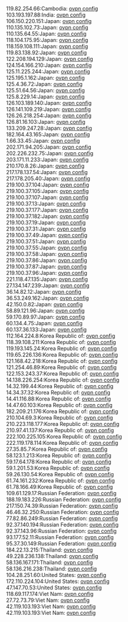 119.82.254.66:Cambodia: [ovpn config](vpn/119_82_254_66.ovpn)  
103.193.197.88:India: [ovpn config](vpn/103_193_197_88.ovpn)  
106.150.220.151:Japan: [ovpn config](vpn/106_150_220_151.ovpn)  
110.135.102.73:Japan: [ovpn config](vpn/110_135_102_73.ovpn)  
110.135.64.55:Japan: [ovpn config](vpn/110_135_64_55.ovpn)  
118.104.175.95:Japan: [ovpn config](vpn/118_104_175_95.ovpn)  
118.159.108.111:Japan: [ovpn config](vpn/118_159_108_111.ovpn)  
119.83.138.92:Japan: [ovpn config](vpn/119_83_138_92.ovpn)  
122.208.194.129:Japan: [ovpn config](vpn/122_208_194_129.ovpn)  
124.154.166.210:Japan: [ovpn config](vpn/124_154_166_210.ovpn)  
125.11.225.244:Japan: [ovpn config](vpn/125_11_225_244.ovpn)  
125.195.1.162:Japan: [ovpn config](vpn/125_195_1_162.ovpn)  
125.4.36.72:Japan: [ovpn config](vpn/125_4_36_72.ovpn)  
125.51.64.56:Japan: [ovpn config](vpn/125_51_64_56.ovpn)  
125.8.229.14:Japan: [ovpn config](vpn/125_8_229_14.ovpn)  
126.103.189.140:Japan: [ovpn config](vpn/126_103_189_140.ovpn)  
126.141.109.219:Japan: [ovpn config](vpn/126_141_109_219.ovpn)  
126.26.218.254:Japan: [ovpn config](vpn/126_26_218_254.ovpn)  
126.81.16.103:Japan: [ovpn config](vpn/126_81_16_103.ovpn)  
133.209.247.28:Japan: [ovpn config](vpn/133_209_247_28.ovpn)  
182.164.43.165:Japan: [ovpn config](vpn/182_164_43_165.ovpn)  
1.66.33.45:Japan: [ovpn config](vpn/1_66_33_45.ovpn)  
202.171.94.205:Japan: [ovpn config](vpn/202_171_94_205.ovpn)  
202.226.232.75:Japan: [ovpn config](vpn/202_226_232_75.ovpn)  
203.171.11.233:Japan: [ovpn config](vpn/203_171_11_233.ovpn)  
210.170.8.26:Japan: [ovpn config](vpn/210_170_8_26.ovpn)  
217.178.137.54:Japan: [ovpn config](vpn/217_178_137_54.ovpn)  
217.178.205.40:Japan: [ovpn config](vpn/217_178_205_40.ovpn)  
219.100.37.104:Japan: [ovpn config](vpn/219_100_37_104.ovpn)  
219.100.37.105:Japan: [ovpn config](vpn/219_100_37_105.ovpn)  
219.100.37.107:Japan: [ovpn config](vpn/219_100_37_107.ovpn)  
219.100.37.13:Japan: [ovpn config](vpn/219_100_37_13.ovpn)  
219.100.37.177:Japan: [ovpn config](vpn/219_100_37_177.ovpn)  
219.100.37.182:Japan: [ovpn config](vpn/219_100_37_182.ovpn)  
219.100.37.19:Japan: [ovpn config](vpn/219_100_37_19.ovpn)  
219.100.37.31:Japan: [ovpn config](vpn/219_100_37_31.ovpn)  
219.100.37.49:Japan: [ovpn config](vpn/219_100_37_49.ovpn)  
219.100.37.51:Japan: [ovpn config](vpn/219_100_37_51.ovpn)  
219.100.37.55:Japan: [ovpn config](vpn/219_100_37_55.ovpn)  
219.100.37.58:Japan: [ovpn config](vpn/219_100_37_58.ovpn)  
219.100.37.86:Japan: [ovpn config](vpn/219_100_37_86.ovpn)  
219.100.37.87:Japan: [ovpn config](vpn/219_100_37_87.ovpn)  
219.100.37.96:Japan: [ovpn config](vpn/219_100_37_96.ovpn)  
221.118.47.135:Japan: [ovpn config](vpn/221_118_47_135.ovpn)  
27.134.147.239:Japan: [ovpn config](vpn/27_134_147_239.ovpn)  
36.14.82.12:Japan: [ovpn config](vpn/36_14_82_12.ovpn)  
36.53.249.162:Japan: [ovpn config](vpn/36_53_249_162.ovpn)  
42.150.0.82:Japan: [ovpn config](vpn/42_150_0_82.ovpn)  
58.89.121.96:Japan: [ovpn config](vpn/58_89_121_96.ovpn)  
59.170.89.97:Japan: [ovpn config](vpn/59_170_89_97.ovpn)  
60.134.4.75:Japan: [ovpn config](vpn/60_134_4_75.ovpn)  
60.137.36.133:Japan: [ovpn config](vpn/60_137_36_133.ovpn)  
112.164.224.8:Korea Republic of: [ovpn config](vpn/112_164_224_8.ovpn)  
118.39.108.211:Korea Republic of: [ovpn config](vpn/118_39_108_211.ovpn)  
119.193.145.24:Korea Republic of: [ovpn config](vpn/119_193_145_24.ovpn)  
119.65.226.136:Korea Republic of: [ovpn config](vpn/119_65_226_136.ovpn)  
121.168.42.218:Korea Republic of: [ovpn config](vpn/121_168_42_218.ovpn)  
121.254.46.89:Korea Republic of: [ovpn config](vpn/121_254_46_89.ovpn)  
122.153.243.37:Korea Republic of: [ovpn config](vpn/122_153_243_37.ovpn)  
14.138.226.254:Korea Republic of: [ovpn config](vpn/14_138_226_254.ovpn)  
14.32.199.44:Korea Republic of: [ovpn config](vpn/14_32_199_44.ovpn)  
14.34.37.32:Korea Republic of: [ovpn config](vpn/14_34_37_32.ovpn)  
14.41.116.88:Korea Republic of: [ovpn config](vpn/14_41_116_88.ovpn)  
14.47.60.103:Korea Republic of: [ovpn config](vpn/14_47_60_103.ovpn)  
182.209.21.176:Korea Republic of: [ovpn config](vpn/182_209_21_176.ovpn)  
210.104.69.3:Korea Republic of: [ovpn config](vpn/210_104_69_3.ovpn)  
210.223.118.177:Korea Republic of: [ovpn config](vpn/210_223_118_177.ovpn)  
210.97.41.137:Korea Republic of: [ovpn config](vpn/210_97_41_137.ovpn)  
222.100.225.105:Korea Republic of: [ovpn config](vpn/222_100_225_105.ovpn)  
222.119.178.114:Korea Republic of: [ovpn config](vpn/222_119_178_114.ovpn)  
27.35.85.7:Korea Republic of: [ovpn config](vpn/27_35_85_7.ovpn)  
58.123.1.213:Korea Republic of: [ovpn config](vpn/58_123_1_213.ovpn)  
59.17.64.178:Korea Republic of: [ovpn config](vpn/59_17_64_178.ovpn)  
59.1.201.53:Korea Republic of: [ovpn config](vpn/59_1_201_53.ovpn)  
59.26.130.54:Korea Republic of: [ovpn config](vpn/59_26_130_54.ovpn)  
61.74.161.232:Korea Republic of: [ovpn config](vpn/61_74_161_232.ovpn)  
61.78.166.49:Korea Republic of: [ovpn config](vpn/61_78_166_49.ovpn)  
109.61.129.17:Russian Federation: [ovpn config](vpn/109_61_129_17.ovpn)  
188.19.183.226:Russian Federation: [ovpn config](vpn/188_19_183_226.ovpn)  
217.150.74.39:Russian Federation: [ovpn config](vpn/217_150_74_39.ovpn)  
46.46.32.250:Russian Federation: [ovpn config](vpn/46_46_32_250.ovpn)  
77.82.86.249:Russian Federation: [ovpn config](vpn/77_82_86_249.ovpn)  
92.37.140.194:Russian Federation: [ovpn config](vpn/92_37_140_194.ovpn)  
92.37.143.96:Russian Federation: [ovpn config](vpn/92_37_143_96.ovpn)  
93.177.52.11:Russian Federation: [ovpn config](vpn/93_177_52_11.ovpn)  
95.37.30.149:Russian Federation: [ovpn config](vpn/95_37_30_149.ovpn)  
184.22.13.215:Thailand: [ovpn config](vpn/184_22_13_215.ovpn)  
49.228.236.138:Thailand: [ovpn config](vpn/49_228_236_138.ovpn)  
58.136.167.171:Thailand: [ovpn config](vpn/58_136_167_171.ovpn)  
58.136.216.238:Thailand: [ovpn config](vpn/58_136_216_238.ovpn)  
104.28.251.60:United States: [ovpn config](vpn/104_28_251_60.ovpn)  
172.110.224.104:United States: [ovpn config](vpn/172_110_224_104.ovpn)  
47.147.70.53:United States: [ovpn config](vpn/47_147_70_53.ovpn)  
118.69.117.174:Viet Nam: [ovpn config](vpn/118_69_117_174.ovpn)  
27.72.73.79:Viet Nam: [ovpn config](vpn/27_72_73_79.ovpn)  
42.119.103.193:Viet Nam: [ovpn config](vpn/42_119_103_193.ovpn)  
42.119.103.193:Viet Nam: [ovpn config](vpn/42_119_103_193.ovpn)  
